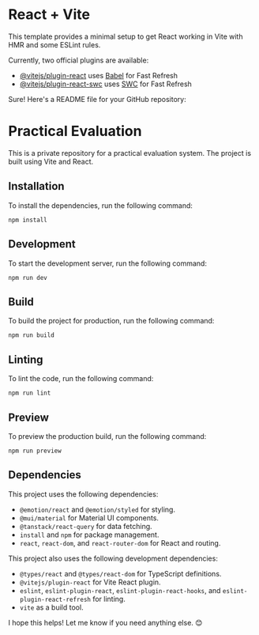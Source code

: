 # React + Vite

This template provides a minimal setup to get React working in Vite with HMR and some ESLint rules.

Currently, two official plugins are available:

- [@vitejs/plugin-react](https://github.com/vitejs/vite-plugin-react/blob/main/packages/plugin-react/README.md) uses [Babel](https://babeljs.io/) for Fast Refresh
- [@vitejs/plugin-react-swc](https://github.com/vitejs/vite-plugin-react-swc) uses [SWC](https://swc.rs/) for Fast Refresh

Sure! Here's a README file for your GitHub repository:

# Practical Evaluation

This is a private repository for a practical evaluation system. The project is built using Vite and React.

## Installation

To install the dependencies, run the following command:

```
npm install
```

## Development

To start the development server, run the following command:

```
npm run dev
```

## Build

To build the project for production, run the following command:

```
npm run build
```

## Linting

To lint the code, run the following command:

```
npm run lint
```

## Preview

To preview the production build, run the following command:

```
npm run preview
```

## Dependencies

This project uses the following dependencies:

- `@emotion/react` and `@emotion/styled` for styling.
- `@mui/material` for Material UI components.
- `@tanstack/react-query` for data fetching.
- `install` and `npm` for package management.
- `react`, `react-dom`, and `react-router-dom` for React and routing.

This project also uses the following development dependencies:

- `@types/react` and `@types/react-dom` for TypeScript definitions.
- `@vitejs/plugin-react` for Vite React plugin.
- `eslint`, `eslint-plugin-react`, `eslint-plugin-react-hooks`, and `eslint-plugin-react-refresh` for linting.
- `vite` as a build tool.

I hope this helps! Let me know if you need anything else. 😊
